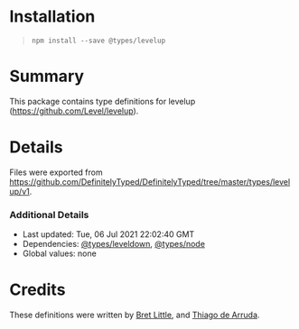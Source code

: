# Installation
> `npm install --save @types/levelup`

# Summary
This package contains type definitions for levelup (https://github.com/Level/levelup).

# Details
Files were exported from https://github.com/DefinitelyTyped/DefinitelyTyped/tree/master/types/levelup/v1.

### Additional Details
 * Last updated: Tue, 06 Jul 2021 22:02:40 GMT
 * Dependencies: [@types/leveldown](https://npmjs.com/package/@types/leveldown), [@types/node](https://npmjs.com/package/@types/node)
 * Global values: none

# Credits
These definitions were written by [Bret Little](https://github.com/blittle), and [Thiago de Arruda](https://github.com/tarruda).
